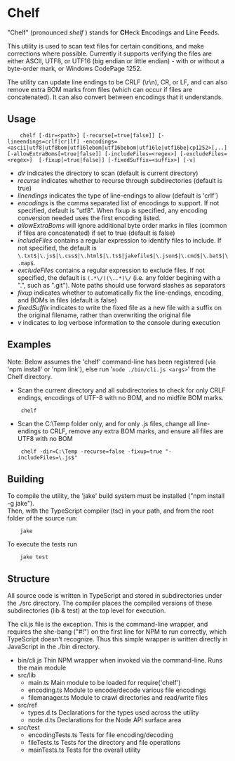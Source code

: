 Chelf
======
"Chelf" (pronounced _shelf_ ) stands for **CH**eck **E**ncodings and **L**ine **F**eeds.

This utility is used to scan text files for certain conditions, and make corrections where 
possible.  Currently it supports verifying the files are either ASCII, UTF8, or UTF16 (big 
endian or little endian) - with or without a byte-order mark, or Windows CodePage 1252.

The utility can update line endings to be CRLF (\r\n), CR, or LF, and can also remove extra 
BOM marks from files (which can occur if files are concatenated). It can also convert between 
encodings that it understands.


Usage
-----

        chelf [-dir=<path>] [-recurse[=true|false]] [-lineendings=crlf|cr|lf] -encodings=<ascii|utf8|utf8bom|utf16lebom|utf16bebom|utf16le|utf16be|cp1252>[,..] [-allowExtraBoms[=true|false]] [-includeFiles=<regex>] [-excludeFiles=<regex>]  [-fixup[=true|false]] [-fixedSuffix=<suffix>] [-v]

- *dir* indicates the directory to scan (default is current directory)
- *recurse* indicates whether to recurse through subdirectories (default is true)
- *linendings* indicates the type of line-endings to allow (default is 'crlf')
- *encodings* is the comma separated list of encodings to support.  If not specified, default is "utf8".  When fixup is specified, any encoding conversion needed uses the first encoding listed.
- *allowExtraBoms* will ignore additional byte order marks in files (common if files are concatenated) if set to true (default is false)
- *includeFiles* contains a regular expression to identify files to include.  If not specified, the default is `\.txt$|\.js$|\.css$|\.html$|\.ts$|jakefile$|\.json$|\.cmd$|\.bat$|\.map$`.
- *excludeFiles* contains a regular expression to exclude files.  If not specified, the default is `(.*\/)(\..*)\/` (i.e. any folder begining with a ".", such as ".git"). Note paths should use forward slashes as separators
- *fixup* indicates whether to automatically fix the line-endings, encoding, and BOMs in files (default is false)
- *fixedSuffix* indicates to write the fixed file as a new file with a suffix on the original filename, rather than overwriting the original file
- *v* indicates to log verbose information to the console during execution


Examples
--------

Note: Below assumes the 'chelf' command-line has been registered (via 'npm install' or 'npm link'), else run '`node ./bin/cli.js <args>`' from the Chelf directory.

 - Scan the current directory and all subdirectories to check for only CRLF endings, encodings of UTF-8 with no BOM, and no midfile BOM marks.

        chelf

 - Scan the C:\Temp folder only, and for only .js files, change all line-endings to CRLF, remove any extra BOM marks, and ensure all files are UTF8 with no BOM

        chelf -dir=C:\Temp -recurse=false -fixup=true "-includeFiles=\.js$"


Building
--------
To compile the utility, the 'jake' build system must be installed ("npm install -g jake").  
Then, with the TypeScript compiler (tsc) in your path, and from the root folder of the source run:

        jake

To execute the tests run

        jake test


Structure
---------
All source code is written in TypeScript and stored in subdirectories under the ./src directory.  The compiler places the compiled versions of these subdirectories (lib & test) at the top level for execution.

The cli.js file is the exception.  This is the command-line wrapper, and requires the she-bang ("#!") on the first line for NPM to run correctly, which TypeScript doesn't recognize.  Thus this simple wrapper is written directly in JavaScript in the ./bin directory.

 - bin/cli.js         Thin NPM wrapper when invoked via the command-line.  Runs the main module
 - src/lib
   - main.ts          Main module to be loaded for require('chelf')
   - encoding.ts      Module to encode/decode various file encodings
   - filemanager.ts   Module to crawl directories and read/write files
 - src/ref
   - types.d.ts       Declarations for the types used across the utility
   - node.d.ts        Declarations for the Node API surface area
 - src/test
   - encodingTests.ts Tests for file encoding/decoding
   - fileTests.ts     Tests for the directory and file operations
   - mainTests.ts     Tests for the overall utility
